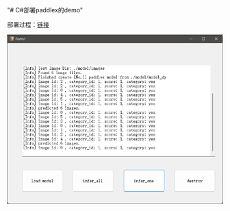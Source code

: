 "# C#部署paddlex的demo" 

部署过程：[链接](https://www.aweiplay.top/posts/5617c6c1.html)





![image](images/image.png)

